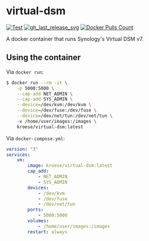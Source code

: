 virtual-dsm
=============

[![Test]][test]
[![gh_last_release_svg]][gh_last_release_url]
[![Docker Pulls Count]][dsm-docker-hub]

[test]: https://github.com/kroese/virtual-dsm/actions/workflows/test.yaml/badge.svg

[gh_last_release_svg]: https://img.shields.io/github/v/release/kroese/virtual-dsm?sort=semver
[gh_last_release_url]: https://github.com/kroese/virtual-dsm/releases/latest

[Docker Pulls Count]: https://img.shields.io/docker/pulls/kroese/virtual-dsm.svg?style=flat
[dsm-docker-hub]: https://hub.docker.com/r/kroese/virtual-dsm

A docker container that runs Synology's Virtual DSM v7.

## Using the container

Via `docker run`:

```bash
$ docker run --rm -it \
    -p 5000:5000 \
    --cap-add NET_ADMIN \
    --cap-add SYS_ADMIN \
    --device=/dev/kvm:/dev/kvm \
    --device=/dev/fuse:/dev/fuse \
    --device=/dev/net/tun:/dev/net/tun \    
    -v /home/user/images:/images \
    kroese/virtual-dsm:latest
```

Via `docker-compose.yml`:

```yaml
version: "3"
services:
    vm:
        image: kroese/virtual-dsm:latest
        cap_add:
            - NET_ADMIN
            - SYS_ADMIN
        devices:
            - /dev/kvm
            - /dev/fuse
            - /dev/net/tun
        ports:
            - 5000:5000
        volumes:
            - /home/user/images:/images
        restart: always
```

